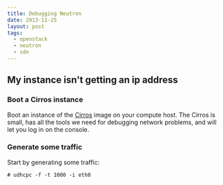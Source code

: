```yaml
---
title: Debugging Neutron
date: 2013-11-25
layout: post
tags:
  - openstack
  - neutron
  - sdn
---
```


## My instance isn't getting an ip address

### Boot a Cirros instance

Boot an instance of the [Cirros][] image on your compute host.  The
Cirros is small, has all the tools we need for debugging network
problems, and will let you log in on the console.

[cirros]: https://launchpad.net/cirros/+download

### Generate some traffic

Start by generating some traffic:

    # udhcpc -f -t 1000 -i eth0

[neutron-architecture]: /assets/quantum-gre.svg

